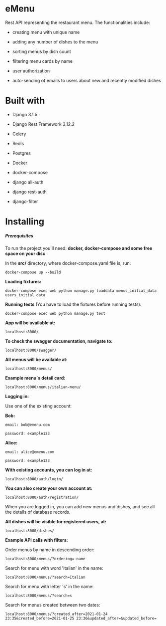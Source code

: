 
  

# eMenu

  
  
  

Rest API representing the restaurant menu. The functionalities include:

  

- creating menu with unique name

  

- adding any number of dishes to the menu

  

- sorting menus by dish count

  

- filtering menu cards by name

  

- user authorization

  

- auto-sending of emails to users about new and recently modified dishes

  
  
  

# Built with

  
  
  

- Django 3.1.5

  

- Django Rest Framework 3.12.2

  

- Celery

  

- Redis

  

- Postgres

  

- Docker

  

- docker-compose

  

- django all-auth

  

- django rest-auth

  

- django-filter

  

# Installing

##### Prerequisites

  

To run the project you'll need: **docker, docker-compose and some free space on your disc**

In the **src/** directory, where docker-compose.yaml file is, run:

  

    docker-compose up --build

  

**Loading fixtures:**

  

    docker-compose exec web python manage.py loaddata menus_initial_data users_initial_data

**Running tests** (You have to load the fixtures before running tests):

  

    docker-compose exec web python manage.py test

  

**App will be available at:**

  

    localhost:8000/

**To check the swagger documentation, navigate to:**

  

    localhost:8000/swagger/

**All menus will be available at:**

  

    localhost:8000/menus/
**Example menu`s detail card:**

    localhost:8000/menus/italian-menu/

**Logging in:**

Use one of the existing account:

  

**Bob:**

    email: bob@emenu.com
    
    password: example123

  

**Alice:**

    email: alice@emenu.com

    password: example123

  

**With existing accounts, you can log in at:**

  

    localhost:8000/auth/login/

**You can also create your own account at:**

  

    localhost:8000/auth/registration/

  

When you are logged in, you can add new menus and dishes, and see all the details of database records.

  

**All dishes will be visible for registered users, at:**

  

    localhost:8000/dishes/

**Example API calls with filters:**

Order menus by name in descending order:

    localhost:8000/menus/?ordering=-name
Search for menu with word 'Italian' in the name:

    localhost:8000/menus/?search=Italian
Search for menu with letter 's' in the name:

    localhost:8000/menus/?search=s
Search for menus created between two dates:

    localhost:8000/menus/?created_after=2021-01-24 23:35&created_before=2021-01-25 23:36&updated_after=&updated_before=
